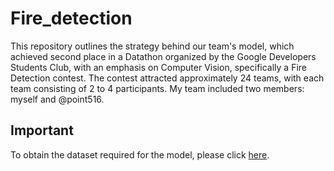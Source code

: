 # Fire_detection
This repository outlines the strategy behind our team's model, which achieved second place in a Datathon organized by the Google Developers Students Club, with an emphasis on Computer Vision, specifically a Fire Detection contest. The contest attracted approximately 24 teams, with each team consisting of 2 to 4 participants. My team included two members: myself and @point516.

## Important
To obtain the dataset required for the model, please click [here](https://drive.google.com/drive/folders/1462ADncWGKavJkidkrfAbgzjvvKefvxU?usp=sharing).
